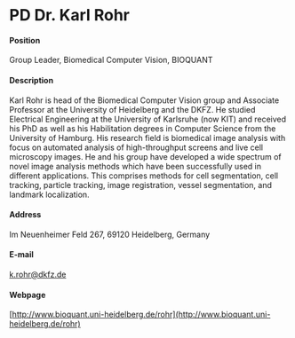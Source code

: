 <figure class="wp-block-image"><img src="http://congo.embl.de/hd-hub/wp-content/uploads/Rohr.png" alt="" class="wp-image-401"/></figure>



# PD Dr. Karl Rohr



#### Position
Group Leader, Biomedical Computer Vision, BIOQUANT


#### Description
Karl Rohr is head of the Biomedical Computer Vision group and Associate Professor at the University of Heidelberg and the DKFZ. He studied Electrical Engineering at the University of Karlsruhe (now KIT) and received his PhD as well as his Habilitation degrees in Computer Science from the University of Hamburg. His research field is biomedical image analysis with focus on automated analysis of high-throughput screens and live cell microscopy images. He and his group have developed a wide spectrum of novel image analysis methods which have been successfully used in different applications. This comprises methods for cell segmentation, cell tracking, particle tracking, image registration, vessel segmentation, and landmark localization.



#### Address
Im Neuenheimer Feld 267, 69120 Heidelberg, Germany



#### E-mail
k.rohr@dkfz.de



#### Webpage
[http://www.bioquant.uni-heidelberg.de/rohr](http://www.bioquant.uni-heidelberg.de/rohr)
